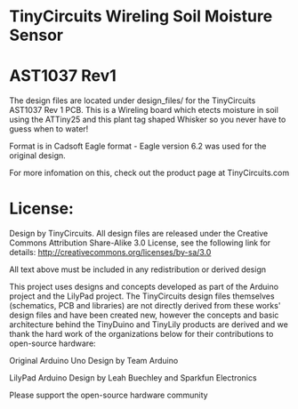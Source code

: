 # TinyCircuits Wireling Soil Moisture Sensor
# AST1037 Rev1

The design files are located under design_files/ for the TinyCircuits AST1037 Rev 1 PCB. This is a Wireling board which etects moisture in soil using the ATTiny25 and this plant tag shaped Whisker so you never have to guess when to water!

Format is in Cadsoft Eagle format - Eagle version 6.2 was used for the original design.

For more infomation on this, check out the product page at TinyCircuits.com



# License:

Design by TinyCircuits.
All design files are released under the Creative Commons Attribution Share-Alike 3.0 License, see the following link for details: http://creativecommons.org/licenses/by-sa/3.0

All text above must be included in any redistribution or derived design

This project uses designs and concepts developed as part of the Arduino project and the LilyPad project.  The TinyCircuits design files themselves (schematics, PCB and libraries) are not directly derived from these works' design files and have been created new, however the concepts and basic architecture behind the TinyDuino and TinyLily products are derived and we thank the hard work of the organizations below for their contributions to open-source hardware:
  
Original Arduino Uno Design by Team Arduino

LilyPad Arduino Design by Leah Buechley and Sparkfun Electronics

Please support the open-source hardware community 
